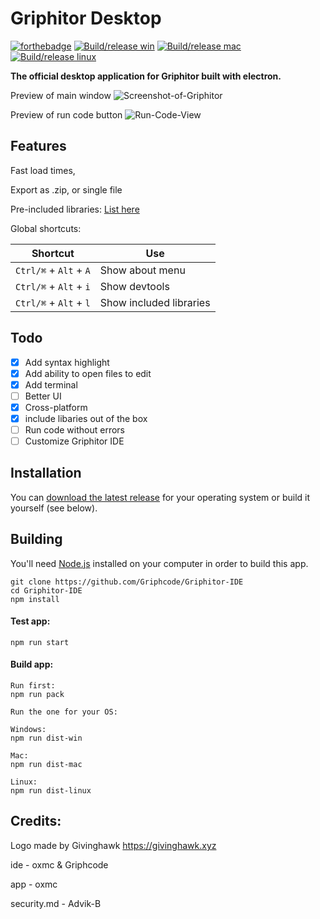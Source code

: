 # Griphitor Desktop

[![forthebadge](https://forthebadge.com/images/badges/made-with-javascript.svg)](https://www.javascript.com/)   [![Build/release win](https://github.com/Griphitor/Griphitor-CTB/actions/workflows/build-win.yml/badge.svg)](https://github.com/Griphitor/Griphitor-CTB/actions/workflows/build-win.yml) [![Build/release mac](https://github.com/Griphitor/Griphitor-CTB/actions/workflows/build-mac.yml/badge.svg)](https://github.com/Griphitor/Griphitor-CTB/actions/workflows/build-mac.yml) [![Build/release linux](https://github.com/Griphitor/Griphitor-CTB/actions/workflows/build-linux.yml/badge.svg)](https://github.com/Griphitor/Griphitor-CTB/actions/workflows/build-linux.yml)

**The official desktop application for Griphitor built with electron.**

Preview of main window
![Screenshot-of-Griphitor](https://user-images.githubusercontent.com/67136658/141723166-d1f7b2a2-3e6f-4539-b636-37707eddb5ec.png)

Preview of run code button
![Run-Code-View](https://user-images.githubusercontent.com/67136658/141723118-226d896e-4f57-4480-9946-e9068ba2ccb1.png)

## Features

Fast load times,

Export as .zip, or single file

Pre-included libraries: <a href="https://github.com/Griphcode/Griphitor-IDE/wiki/List-of-pre-included-libraries">List here</a>

Global shortcuts:

| Shortcut               | Use                           |
| ---------------------- | ----------------------------- |
| `Ctrl/⌘` + `Alt` + `A` | Show about menu               |
| `Ctrl/⌘` + `Alt` + `i` | Show devtools                 |
| `Ctrl/⌘` + `Alt` + `l` | Show included libraries                 |

## Todo

- [X] Add syntax highlight
- [X] Add ability to open files to edit
- [X] Add terminal
- [ ] Better UI
- [X] Cross-platform
- [X] include libaries out of the box
- [ ] Run code without errors
- [ ] Customize Griphitor IDE

## Installation

You can [download the latest release](https://github.com/Griphcode/Griphitor-IDE/releases) for your operating system or build it yourself (see below).

## Building

You'll need [Node.js](https://nodejs.org) installed on your computer in order to build this app.

```
git clone https://github.com/Griphcode/Griphitor-IDE
cd Griphitor-IDE
npm install
```

#### Test app:

```
npm run start
```

#### Build app:

```
Run first:
npm run pack

Run the one for your OS:

Windows:
npm run dist-win

Mac:
npm run dist-mac

Linux:
npm run dist-linux
```

## Credits:

Logo made by Givinghawk https://givinghawk.xyz

ide - oxmc & Griphcode

app - oxmc

security.md - Advik-B
